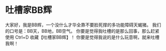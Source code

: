 # 吐槽家BB辉

大家好，我是BB辉，一个没什么才华全靠不要脸死撑的多功能障碍天蝎猪。
我们的口号是：BB天，BB地，BB空气。
你要是觉得我吐槽的是那么回事，那么赶紧使用 Ctrl+D 收藏【吐槽家BB辉】！
你要是觉得我说的是什么玩意啊，就来吐槽我啊！
